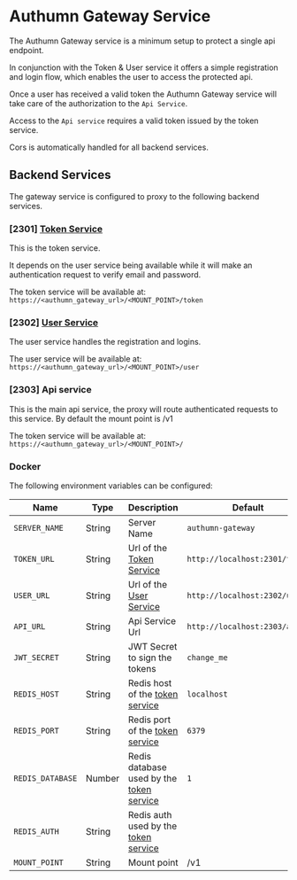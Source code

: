 # Authumn Gateway Service

The Authumn Gateway service is a minimum setup to protect a single api endpoint.
 
In conjunction with the Token & User service it offers a simple registration and login flow,
which enables the user to access the protected api.

Once a user has received a valid token the Authumn Gateway service will take care of the authorization to the `Api Service`.

Access to the `Api service` requires a valid token issued by the token service.

Cors is automatically handled for all backend services. 

## Backend Services 

The gateway service is configured to proxy to the following backend services.

### [2301] [Token Service](https://github.com/authumn-token)

This is the token service.

It depends on the user service being available while it will make an authentication request to verify email and password.

The token service will be available at: `https://<authumn_gateway_url>/<MOUNT_POINT>/token`

### [2302] [User Service](https://github.com/authumn-user)

The user service handles the registration and logins.

The user service will be available at: `https://<authumn_gateway_url>/<MOUNT_POINT>/user`

### [2303] Api service

This is the main api service, the proxy will route authenticated requests to this service.
By default the mount point is /v1

The token service will be available at: `https://<authumn_gateway_url>/<MOUNT_POINT>/`

### Docker

The following environment variables can be configured:

|Name|Type|Description|Default|
|---|---|---|---|
|`SERVER_NAME`|String|Server Name|`authumn-gateway`|
|`TOKEN_URL`|String|Url of the [Token Service](https://github.com/authumn/authumn-token)|`http://localhost:2301/token`|
|`USER_URL`|String|Url of the [User Service](https://github.com/authumn/authumn-user)|`http://localhost:2302/user`|
|`API_URL`|String|Api Service Url|`http://localhost:2303/api`|
|`JWT_SECRET`|String|JWT Secret to sign the tokens|`change_me`|
|`REDIS_HOST`|String|Redis host of the [token service]()|`localhost`|
|`REDIS_PORT`|String|Redis port of the [token service](https://github.com/authumn/authumn-token)|`6379`|
|`REDIS_DATABASE`|Number|Redis database used by the [token service](https://github.com/authumn/authumn-token)|`1`|
|`REDIS_AUTH`|String|Redis auth used by the [token service](https://github.com/authumn/authumn-token)||
|`MOUNT_POINT`|String|Mount point|/v1|
